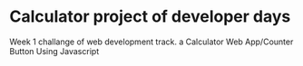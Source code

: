 # Calculator project of developer days
 Week 1 challange of web development track. a Calculator Web App/Counter Button Using Javascript 
